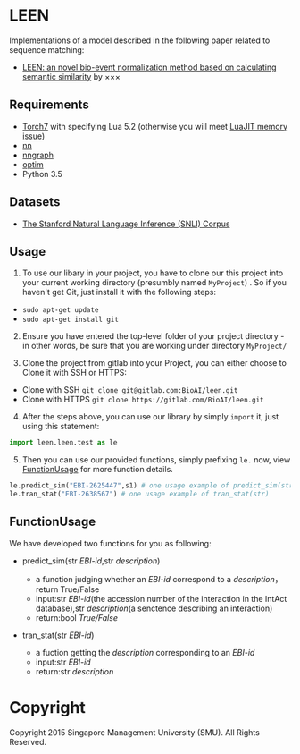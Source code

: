 # LEEN
Implementations of a model described in the following paper related to sequence matching:

- [LEEN: an novel bio-event normalization method based on calculating semantic similarity](https://arxiv.org/abs/1512.08849) by ×××

## Requirements
- [Torch7](https://github.com/torch/torch7) with specifying Lua 5.2 (otherwise you will meet [LuaJIT memory issue](https://github.com/OpenNMT/OpenNMT/issues/26))
- [nn](https://github.com/torch/nn)
- [nngraph](https://github.com/torch/nngraph)
- [optim](https://github.com/torch/optim)
- Python 3.5

## Datasets
- [The Stanford Natural Language Inference (SNLI) Corpus](http://nlp.stanford.edu/projects/snli/)

## Usage

1. To use our libary in your project, you have to clone our this project into your current working directory (presumbly named `MyProject`) . So if you haven't get Git, just install it with the following steps:
  * ```sudo apt-get update```
  * ```sudo apt-get install git```

2. Ensure you have entered the top-level folder of your project directory - in other words, be sure that you are working under directory `MyProject/` 

3. Clone the project from gitlab into your Project, you can either choose to Clone it with SSH or HTTPS:

* Clone with SSH
 ```git clone git@gitlab.com:BioAI/leen.git```
* Clone with HTTPS
 ```git clone https://gitlab.com/BioAI/leen.git```

4. After the steps above, you can use our library by simply `import` it, just using this statement:
```python
import leen.leen.test as le
```

5. Then you can use our provided functions, simply prefixing `le.` now, view [FunctionUsage](#FunctionUsage) for more function details.
```python
le.predict_sim("EBI-2625447",s1) # one usage example of predict_sim(str,str)
le.tran_stat("EBI-2638567") # one usage example of tran_stat(str)
```

## FunctionUsage
We have developed two functions for you as following:
* predict_sim(str *EBI-id*,str *description*)
	* a function judging whether an *EBI-id* correspond to a *description*，return True/False 
    * input:str *EBI-id*(the accession number of the interaction in the IntAct database),str *description*(a senctence describing an interaction)
	* return:bool *True/False*

* tran_stat(str *EBI-id*)
	* a fuction getting the *description* corresponding to an *EBI-id*
	* input:str *EBI-id*
	* return:str *description*

# Copyright
Copyright 2015 Singapore Management University (SMU). All Rights Reserved.
